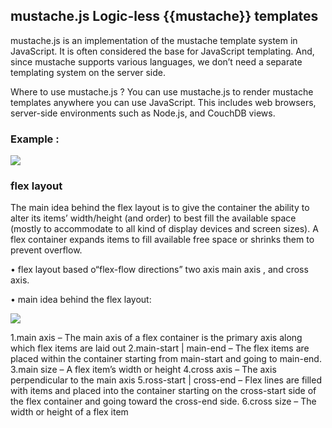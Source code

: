 ## mustache.js  Logic-less {{mustache}} templates 

mustache.js is an implementation of the mustache template system in JavaScript. It is often considered the base for JavaScript templating. And,
since mustache supports various languages, we don’t need a separate templating system on the server side.

Where to use mustache.js  ?
You can use mustache.js to render mustache templates anywhere you can use JavaScript. 
This includes web browsers, server-side environments such as Node.js, and CouchDB views.

### Example :

![](https://i.ibb.co/LkpgMwy/mustache.png)

### flex layout

The main idea behind the flex layout is to give the container the ability to alter its items’ width/height (and order) to best fill the available space (mostly to accommodate to all kind of display devices and screen sizes). A flex container expands items to fill available free space or shrinks them to prevent overflow.

•  flex layout based o“flex-flow directions” two axis main axis , and cross axis. 


•  main idea behind the flex layout:

![](https://i.ibb.co/YWxRw4x/float.png)

1.main axis – The main axis of a flex container is the primary axis along which flex items are laid out
2.main-start | main-end – The flex items are placed within the container starting from main-start and going to main-end.
3.main size – A flex item’s width or height
4.cross axis – The axis perpendicular to the main axis 
5.ross-start | cross-end – Flex lines are filled with items and placed into the container starting on the cross-start side of the flex container and going toward the cross-end side.
6.cross size – The width or height of a flex item
